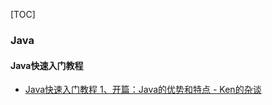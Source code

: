 [TOC]

### Java

#### Java快速入门教程
- [Java快速入门教程 1、开篇：Java的优势和特点 - Ken的杂谈](https://ken.io/note/java-quickstart-preface)